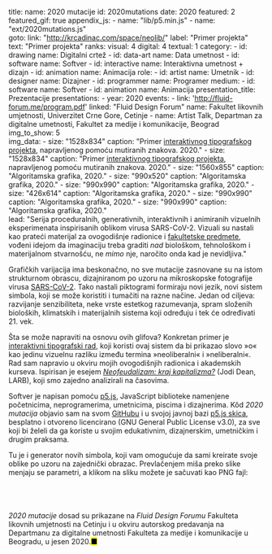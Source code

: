 title: 
    name: 2020 mutacije
id: 2020mutations
date: 2020
featured: 2
featured_gif: true
appendix_js:
    - name: "lib/p5.min.js"
    - name: "ext/2020mutations.js"    
goto:
    link: "http://krcadinac.com/space/neolib/"
    label: "Primer projekta"
    text: "Primer projekta"
ranks:
    visual: 4
    digital: 4
    textual: 1
category: 
    - id: drawing
      name: Digitalni crtež
    - id: data-art
      name: Data umetnost
    - id: software
      name: Softver
    - id: interactive
      name: Interaktivna umetnost + dizajn
    - id: animation
      name: Animacija
role:
    - id: artist
      name: Umetnik
    - id: designer
      name: Dizajner
    - id: programmer
      name: Programer
medium:
    - id: software
      name: Softver
    - id: animation
      name: Animacija
presentation_title: Prezentacije
presentations:
    - year: 2020
      events:
        - link: 'http://fluid-forum.me/program.pdf'
          linked: "Fluid Design Forum"
          name: Fakultet likovnih umjetnosti, Univerzitet Crne Gore, Cetinje
        - name: <span class='italic-style'>Artist Talk</span>, Departman za digitalne umetnosti, Fakultet za medije i komunikacije, Beograd
img_to_show: 5       
img_data:
    - size: "1528x834"
      caption: "Primer <a href='http://krcadinac.com/space/neolib/' target='_blank'>interaktivnog tipografskog projekta</a>, napravljenog pomoću mutiranih znakova. 2020."
    - size: "1528x834"
      caption: "Primer <a href='http://krcadinac.com/space/neolib/' target='_blank'>interaktivnog tipografskog projekta</a>, napravljenog pomoću mutiranih znakova. 2020."
    - size: "1560x855"
      caption: "Algoritamska grafika, 2020."
    - size: "990x520"
      caption: "Algoritamska grafika, 2020."
    - size: "990x990"
      caption: "Algoritamska grafika, 2020."
    - size: "426x614"
      caption: "Algoritamska grafika, 2020."
    - size: "990x990"
      caption: "Algoritamska grafika, 2020."
    - size: "990x990"
      caption: "Algoritamska grafika, 2020."                           
lead: "Serija proceduralnih, generativnih, interaktivnih i animiranih vizuelnih eksperimenata inspirisanih oblikom virusa SARS-CoV-2. Vizuali su nastali kao prateći materijal za ovogodišnje radionice i <a href='/rad/edukacija/'>fakultetske predmete</a>, vođeni idejom da imaginaciju treba graditi <em>nad</em> biološkom, tehnološkom i materijalnom stvarnošću, ne <em>mimo</em> nje, naročito onda kad je nevidljiva."

Grafičkih varijacija ima beskonačno, no sve mutacije zasnovane su na istom strukturnom obrascu, dizajniranom po uzoru na mikroskopske fotografije virusa <a href='https://www.nytimes.com/interactive/2020/health/coronavirus-unveiled.html' target='_blank'>SARS-CoV-2</a>. Tako nastali piktogrami formiraju novi jezik, novi sistem simbola, koji se može koristiti i tumačiti na razne načine. Jedan od ciljeva: razvijanje senzibiliteta, neke vrste estetkog razumevanja, spram složenih bioloških, klimatskih i materijalnih sistema koji određuju i tek će određivati 21. vek.

Šta se može napraviti na osnovu ovih glifova? Konkretan primer je <a href='/space/neolib' target='_blank'>interaktivni tipografski rad</a>, koji koristi ovaj sistem da bi prikazao slovo »o« kao jedinu vizuelnu razliku između termina »neoliberalni« i »neliberalni«. Rad sam napravio u okviru mojih ovogodišnjih radionica i akademskih kurseva. Ispirisan je esejem <a href='https://lareviewofbooks.org/article/neofeudalism-the-end-of-capitalism/' target='_blank'><em>Neofeudalizam: kraj kapitalizma?</em></a> (Jodi Dean, LARB), koji smo zajedno analizirali na časovima.
 
 Softver je napisan pomoću <a href='https://p5js.org/' target='_blank'>p5.js</a>, JavaScript biblioteke namenjene početnicima, neprogramerima, umetnicima, piscima i dizajnerima. Kôd <em>2020 mutacija</em> objavio sam na svom <a href='https://github.com/parthenocissus/2020mutations' target='_blank'>GitHubu</a> i u svojoj javnoj bazi <a href='https://editor.p5js.org/parthenocissus/sketches/' target='_blanl'>p5.js skica</a>, besplatno i otvoreno licencirano (GNU General Public License v3.0), za sve koji bi želeli da ga koriste u svojim edukativnim, dizajnerskim, umetničkim i drugim praksama.
 
 Tu je i generator novih simbola, koji vam omogućuje da sami kreirate svoje oblike po uzoru na zajednički obrazac. Prevlačenjem miša preko slike menjaju se parametri, a klikom na sliku možete je sačuvati kao PNG fajl:
 
<div id='mutation-parent' style='padding: 0 0 40px 0'></div>

<em>2020 mutacije</em> dosad su prikazane na <em>Fluid Design Forumu</em> Fakulteta likovnih umjetnosti na Cetinju i u okviru autorskog predavanja na Departmanu za digitalne umetnosti Fakulteta za medije i komunikacije u Beogradu, u jesen 2020.<mark>&#9632;</mark>